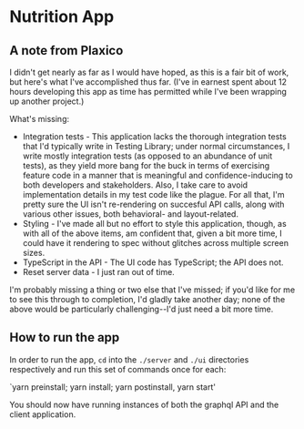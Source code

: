 # Nutrition App


## A note from Plaxico

I didn't get nearly as far as I would have hoped, as this is a fair bit of work,
but here's what I've accomplished thus far. (I've in earnest spent about 12 hours
developing this app as time has permitted while I've been wrapping up another project.)

What's missing:

  * Integration tests - This application lacks the thorough integration tests
  that I'd typically write in Testing Library; under normal circumstances, I
  write mostly integration tests (as opposed to an abundance of unit tests), as
  they yield more bang for the buck in terms of exercising feature code in a manner
  that is meaningful and confidence-inducing to both developers and stakeholders.
  Also, I take care to avoid implementation details in my test code like the
  plague. For all that, I'm pretty sure the UI isn't re-rendering on succesful
  API calls, along with various other issues, both behavioral- and layout-related.
  * Styling - I've made all but no effort to style this application, though, as
  with all of the above items, am confident that, given a bit more time, I
  could have it rendering to spec without glitches across multiple screen sizes.
  * TypeScript in the API - The UI code has TypeScript; the API does not.
  * Reset server data - I just ran out of time.

 I'm probably missing a thing or two else that I've missed; if you'd like for me
 to see this through to completion, I'd gladly take another day; none of the above
 would be particularly challenging--I'd just need a bit more time.

## How to run the app

  In order to run the app, `cd` into the `./server` and `./ui` directories
  respectively and run this set of commands once for each:

  `yarn preinstall; yarn install; yarn postinstall, yarn start'

  You should now have running instances of both the graphql API and the client
  application.

  

